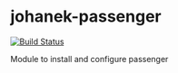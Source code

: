 johanek-passenger
===============

[![Build Status](https://travis-ci.org/johanek/johanek-passenger.png)](http://travis-ci.org/johanek/johanek-passenger)

Module to install and configure passenger
